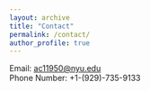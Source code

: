```yaml
---
layout: archive
title: "Contact"
permalink: /contact/
author_profile: true
---
```

Email: ac11950@nyu.edu <br>
Phone Number: +1-(929)-735-9133 <br>

